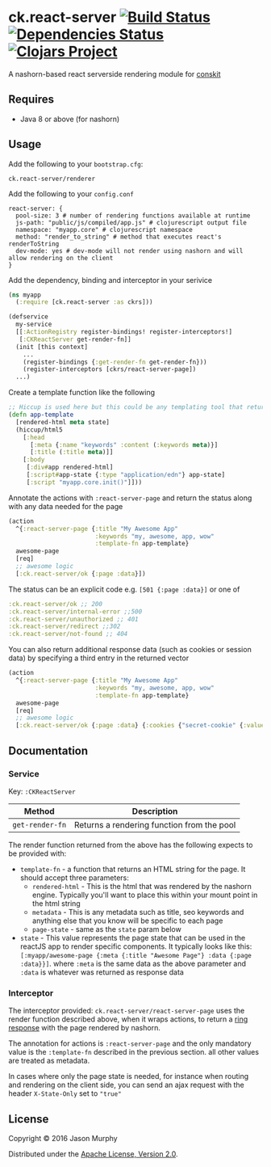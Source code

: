 # ck.react-server [![Build Status](https://travis-ci.org/conskit/ck.react-server.svg?branch=master)](https://travis-ci.org/conskit/ck.react-server) [![Dependencies Status](https://jarkeeper.com/conskit/ck.react-server/status.svg)](https://jarkeeper.com/conskit/ck.react-server) [![Clojars Project](https://img.shields.io/clojars/v/ck.react-server.svg)](https://clojars.org/ck.react-server)

A nashorn-based react serverside rendering module for [conskit](https://github.com/conskit/conskit)

## Requires
- Java 8 or above (for nashorn)

## Usage
Add the following to your `bootstrap.cfg`:

```
ck.react-server/renderer
```

Add the following to your `config.conf`

```properties
react-server: {
  pool-size: 3 # number of rendering functions available at runtime
  js-path: "public/js/compiled/app.js" # clojurescript output file
  namespace: "myapp.core" # clojurescript namespace  
  method: "render_to_string" # method that executes react's renderToString
  dev-mode: yes # dev-mode will not render using nashorn and will allow rendering on the client
}
```

Add the dependency, binding and interceptor in your serivice

```clojure
(ns myapp
  (:require [ck.react-server :as ckrs]))

(defservice
  my-service
  [[:ActionRegistry register-bindings! register-interceptors!]
   [:CKReactServer get-render-fn]]
  (init [this context]
    ...
    (register-bindings {:get-render-fn get-render-fn}))
    (register-interceptors [ckrs/react-server-page])
  ...)
```

Create a template function like the following

```clojure
;; Hiccup is used here but this could be any templating tool that returns HTML as a string
(defn app-template
  [rendered-html meta state]
  (hiccup/html5
    [:head
      [:meta {:name "keywords" :content (:keywords meta)}]
      [:title (:title meta)]]
    [:body
     [:div#app rendered-html]
     [:script#app-state {:type "application/edn"} app-state]
     [:script "myapp.core.init()"]]))
```

Annotate the actions with `:react-server-page` and return the status along with any data needed for the page

```clojure
(action
  ^{:react-server-page {:title "My Awesome App"
                        :keywords "my, awesome, app, wow"
                        :template-fn app-template}
  awesome-page
  [req]
  ;; awesome logic
  [:ck.react-server/ok {:page :data}])
```

The status can be an explicit code e.g. `[501 {:page :data}]` or one of 

```clojure
:ck.react-server/ok ;; 200
:ck.react-server/internal-error ;;500
:ck.react-server/unauthorized ;; 401
:ck.react-server/redirect ;;302
:ck.react-server/not-found ;; 404
```

You can also return additional response data (such as cookies or session data) by specifying a third entry in the returned vector

```clojure
(action
  ^{:react-server-page {:title "My Awesome App"
                        :keywords "my, awesome, app, wow"
                        :template-fn app-template}
  awesome-page
  [req]
  ;; awesome logic
  [:ck.react-server/ok {:page :data} {:cookies {"secret-cookie" {:value "emosewa"}}}])
```

## Documentation

### Service

Key: `:CKReactServer`

|Method | Description|
|----|---|
|`get-render-fn` | Returns a rendering function from the pool|

The render function returned from the above has the following expects to be provided with:

- `template-fn` - a function that returns an HTML string for the page. It should accept three parameters:
  - `rendered-html` - This is the html that was rendered by the nashorn engine. Typically you'll want to place this within your mount point in the html string
  - `metadata` - This is any metadata such as title, seo keywords and anything else that you know will be specific to each page
  - `page-state` - same as the `state` param below
- `state` - This value represents the page state that can be used in the reactJS app to render specific components. It typically looks like this: `[:myapp/awesome-page {:meta {:title "Awesome Page"} :data {:page :data}}]`. where `:meta` is the same data as the above parameter and `:data` is whatever was returned as response data 

### Interceptor

The interceptor provided: `ck.react-server/react-server-page` uses the render function described above, when it wraps actions, to return a [ring response](https://github.com/ring-clojure/ring/wiki/Creating-responses) with the page rendered by nashorn.

The annotation for actions is `:react-server-page` and the only mandatory value is the `:template-fn` described in the previous section. all other values are treated as metadata.

In cases where only the page state is needed, for instance when routing and rendering on the client side, you can send an ajax request with the header `X-State-Only` set to `"true"`


## License

Copyright © 2016 Jason Murphy

Distributed under the [Apache License, Version 2.0](http://www.apache.org/licenses/LICENSE-2.0.html).
